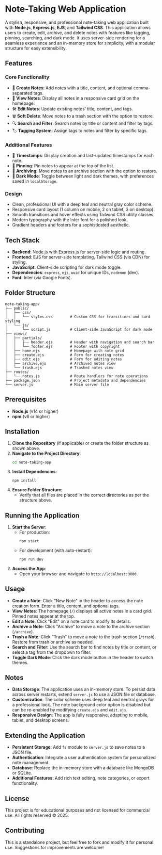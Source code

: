 # Note-Taking Web Application

A stylish, responsive, and professional note-taking web application built with **Node.js**, **Express.js**, **EJS**, and **Tailwind CSS**. This application allows users to create, edit, archive, and delete notes with features like tagging, pinning, searching, and dark mode. It uses server-side rendering for a seamless experience and an in-memory store for simplicity, with a modular structure for easy extensibility.

## Features

### Core Functionality
- 📝 **Create Notes**: Add notes with a title, content, and optional comma-separated tags.
- 📖 **View Notes**: Display all notes in a responsive card grid on the homepage.
- 🛠️ **Edit Notes**: Update existing notes' title, content, and tags.
- 🗑️ **Soft Delete**: Move notes to a trash section with the option to restore.
- 🔍 **Search and Filter**: Search notes by title or content and filter by tags.
- 🏷️ **Tagging System**: Assign tags to notes and filter by specific tags.

### Additional Features
- 📅 **Timestamps**: Display creation and last-updated timestamps for each note.
- 📌 **Pinning**: Pin notes to appear at the top of the list.
- 🧹 **Archiving**: Move notes to an archive section with the option to restore.
- 🌙 **Dark Mode**: Toggle between light and dark themes, with preferences saved in `localStorage`.

### Design
- Clean, professional UI with a deep teal and neutral gray color scheme.
- Responsive card layout (1 column on mobile, 2 on tablet, 3 on desktop).
- Smooth transitions and hover effects using Tailwind CSS utility classes.
- Modern typography with the Inter font for a polished look.
- Gradient headers and footers for a sophisticated aesthetic.

## Tech Stack
- **Backend**: Node.js with Express.js for server-side logic and routing.
- **Frontend**: EJS for server-side templating, Tailwind CSS (via CDN) for styling.
- **JavaScript**: Client-side scripting for dark mode toggle.
- **Dependencies**: `express`, `ejs`, `uuid` for unique IDs, `nodemon` (dev).
- **Font**: Inter (via Google Fonts).

## Folder Structure
```
note-taking-app/
├── public/
│   ├── css/
│   │   └── styles.css        # Custom CSS for transitions and card styling
│   └── js/
│       └── script.js         # Client-side JavaScript for dark mode
├── views/
│   ├── partials/
│   │   ├── header.ejs        # Header with navigation and search bar
│   │   └── footer.ejs        # Footer with copyright
│   ├── home.ejs              # Homepage with note grid
│   ├── create.ejs            # Form for creating notes
│   ├── edit.ejs              # Form for editing notes
│   ├── archive.ejs           # Archived notes view
│   └── trash.ejs             # Trashed notes view
├── routes/
│   └── notes.js              # Route handlers for note operations
├── package.json              # Project metadata and dependencies
└── server.js                 # Main server file
```

## Prerequisites
- **Node.js** (v14 or higher)
- **npm** (v6 or higher)

## Installation
1. **Clone the Repository** (if applicable) or create the folder structure as shown above.
2. **Navigate to the Project Directory**:
   ```bash
   cd note-taking-app
   ```
3. **Install Dependencies**:
   ```bash
   npm install
   ```
4. **Ensure Folder Structure**:
   - Verify that all files are placed in the correct directories as per the structure above.

## Running the Application
1. **Start the Server**:
   - For production:
     ```bash
     npm start
     ```
   - For development (with auto-restart):
     ```bash
     npm run dev
     ```
2. **Access the App**:
   - Open your browser and navigate to `http://localhost:3000`.

## Usage
- **Create a Note**: Click "New Note" in the header to access the note creation form. Enter a title, content, and optional tags.
- **View Notes**: The homepage (`/`) displays all active notes in a card grid. Pinned notes appear at the top.
- **Edit a Note**: Click "Edit" on a note card to modify its details.
- **Archive a Note**: Click "Archive" to move a note to the archive section (`/archive`).
- **Trash a Note**: Click "Trash" to move a note to the trash section (`/trash`). Restore from trash or archive as needed.
- **Search and Filter**: Use the search bar to find notes by title or content, or select a tag from the dropdown to filter.
- **Toggle Dark Mode**: Click the dark mode button in the header to switch themes.

## Notes
- **Data Storage**: The application uses an in-memory store. To persist data across server restarts, extend `server.js` to use a JSON file or database.
- **Customization**: The color scheme uses deep teal and neutral grays for a professional look. The note background color option is disabled but can be re-enabled by modifying `create.ejs` and `edit.ejs`.
- **Responsive Design**: The app is fully responsive, adapting to mobile, tablet, and desktop screens.

## Extending the Application
- **Persistent Storage**: Add `fs` module to `server.js` to save notes to a JSON file.
- **Authentication**: Integrate a user authentication system for personalized note management.
- **Database**: Replace the in-memory store with a database like MongoDB or SQLite.
- **Additional Features**: Add rich text editing, note categories, or export functionality.

## License
This project is for educational purposes and not licensed for commercial use. All rights reserved © 2025.

## Contributing
This is a standalone project, but feel free to fork and modify it for personal use. Suggestions for improvements are welcome!